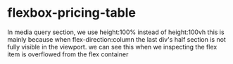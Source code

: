 # flexbox-pricing-table

In media query section, we use height:100% instead of height:100vh this is mainly because when flex-direction:column the last div's half section is not fully visible in the viewport. we can see this when we inspecting
the flex item is overflowed from the flex container
